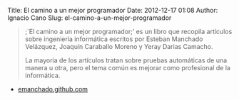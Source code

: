 Title: El camino a un mejor programador
Date: 2012-12-17 01:08
Author: Ignacio Cano
Slug: el-camino-a-un-mejor-programador

> ;\`El camino a un mejor programador;’ es un libro que recopila
> artículos sobre ingeniería informática escritos por Esteban Manchado
> Velázquez, Joaquín Caraballo Moreno y Yeray Darias Camacho.
>
> La mayoría de los artículos tratan sobre pruebas automáticas de una
> manera u otra, pero el tema común es mejorar como profesional de la
> informática.

- [emanchado.github.com][]

  [emanchado.github.com]: http://emanchado.github.com/camino-mejor-programador/
    "El camino a un mejor programador"
